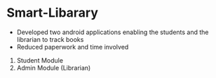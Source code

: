 # Smart-Libarary

<ul>
	<li>Developed two android applications enabling the students and the librarian to track books</li>
	<li>Reduced paperwork and time involved </li>
</ul>
<ol>
	<li> Student Module</li>
	<li>Admin Module (Librarian)</li>
</ol>
